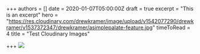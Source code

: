 +++
authors = []
date = 2020-01-07T05:00:00Z
draft = true
excerpt = "This is an excerpt"
hero = "https://res.cloudinary.com/drewkramer/image/upload/v1542077290/drewkramer/v1537372347/drewkramer/asimplepalate-feature.jpg"
timeToRead = 4
title = "Test Cloudinary Images"

+++
![](https://res.cloudinary.com/drewkramer/image/upload/v1542077290/drewkramer/v1578435093/drewkramer/scott-webb-UjupleczBOY-unsplash_j0coar.jpg)